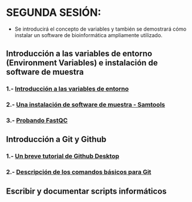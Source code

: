 # SEGUNDA SESIÓN:

- Se introducirá el concepto de variables y también se demostrará cómo instalar un software de bioinformática ampliamente utilizado.


## Introducción a las variables de entorno (Environment Variables) e instalación de software de muestra

### 1.- [Introducción a las variables de entorno](env_shell_var.md)
### 2.- [Una instalación de software de muestra - Samtools](instalacion.md)
### 3.- [Probando FastQC](FastQC.md)

## Introducción a Git y Github
### 1.- [Un breve tutorial de Github Desktop](GitHub/README.md)
### 2.- [Descripción de los comandos básicos para Git]()

## Escribir y documentar scripts informáticos
